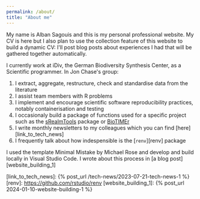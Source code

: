 ```yaml
---
permalink: /about/
title: "About me"
---
```


My name is Alban Sagouis and this is my personal professional website. My CV is here but I also plan to use the collection feature of this website to build a dynamic CV: I'll post blog posts about experiences I had that will be gathered together automatically.

I currently work at iDiv, the German Biodiversity Synthesis Center, as a Scientific programmer. In Jon Chase's group:
1. I extract, aggregate, restructure, check and standardise data from the literature
2. I assist team members with R problems
3. I implement and encourage scientific software reproducibility practices, notably containerisation and testing
4. I occasionaly build a package of functions used for a specific project such as the [sRealmTools][gh_srealmtools] package or [BioTIMEr][gh_biotimer]
5. I write monthly newsletters to my colleagues which you can find [here][link_to_tech_news]
6. I frequently talk about how indespensible is the [`renv`][renv] package



I used the template Minimal Mistake by Michael Rose and develop and build locally in Visual Studio Code. I wrote about this process in [a blog post][website_building_1]

[gh_srealmtools]:     https://github.com/sRealmWG/sRealmTools
[gh_biotimer]:        https://github.com/bioTIMEHub/BioTIMEr
[link_to_tech_news]:  {% post_url /tech-news/2023-07-21-tech-news-1 %}
[renv]: https://github.com/rstudio/renv
[website_building_1]: {% post_url 2024-01-10-website-building-1 %}